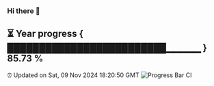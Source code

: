 ### Hi there 👋
⏳ Year progress { █████████████████████████▁▁▁▁▁ } 85.73 %
---
⏰ Updated on Sat, 09 Nov 2024 18:20:50 GMT
![Progress Bar CI](https://github.com/liununu/liununu/workflows/Progress%20Bar%20CI/badge.svg)
